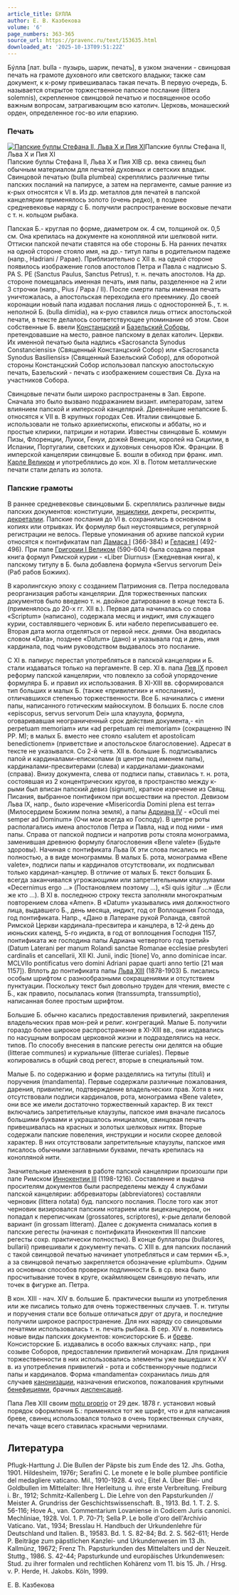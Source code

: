 ```yaml
---
article_title: БУЛЛА
author: Е. В. Казбекова
volume: '6'
page_numbers: 363-365
source_url: https://pravenc.ru/text/153635.html
downloaded_at: '2025-10-13T09:51:22Z'
---
```


Бýлла [лат. bulla - пузырь, шарик, печать], в узком значении - свинцовая печать на грамоте духовного или светского владыки; также сам документ, к к-рому привешивалась такая печать. В первую очередь, Б. называется открытое торжественное папское послание (littera solemnis), скрепленное свинцовой печатью и посвященное особо важным вопросам, затрагивающим всю католич. Церковь, монашеский орден, определенное гос-во или епархию.

### Печать

[![Папские буллы Стефана II, Льва Х и Пия XI](https://pravenc.ru/data/210/461/1234/i200.jpg "Кликните для увеличения картинки")](https://pravenc.ru/data/210/461/1234/i400.jpg)Папские буллы Стефана II, Льва Х и Пия XI  
Папские буллы Стефана II, Льва Х и Пия XIВ ср. века свинец был обычным материалом для печатей духовных и светских владык. Свинцовой печатью (bulla plumbea) скреплялись различные типы папских посланий на папирусе, а затем на пергаменте, самые ранние из к-рых относятся к VI в. Из др. металлов для печатей в папской канцелярии применялось золото (очень редко), в позднее средневековье наряду с Б. получили распространение восковые печати с т. н. кольцом рыбака.

Папская Б.- круглая по форме, диаметром ок. 4 см, толщиной ок. 0,5 см. Она крепилась на документе на конопляной или шелковой нити. Оттиски папской печати ставятся на обе стороны Б. На ранних печатях на одной стороне стояло имя, на др.- титул папы в родительном падеже (напр., Hadriani / Papae). Приблизительно с XII в. на одной стороне появилось изображение голов апостолов Петра и Павла с надписью S. РА S. РЕ (Sanctus Paulus, Sanctus Petrus), т. н. печать апостолов. На др. стороне помещалась именная печать, имя папы, разделенное на 2 или 3 строчки (напр., Pius / Papa / II). После смерти папы именная печать уничтожалась, а апостольская переходила его преемнику. До своей коронации новый папа издавал послания лишь с односторонней Б., т. н. неполной Б. (bulla dimidia), на к-рую ставился лишь оттиск апостольской печати, в тексте делалось соответствующее упоминание об этом. Свои собственные Б. ввели [Констанцский](https://pravenc.ru/text/Констанцский.html) и [Базельский Соборы](<https://pravenc.ru/text/Базельский Соборы.html>), претендовавшие на место, равное папскому в делах католич. Церкви. Их именной печатью была надпись «Sacrosancta Synodus Constanciensis» (Священный Констанцский Собор) или «Sacrosancta Synodus Basiliensis» (Священный Базельский Собор), для оборотной стороны Констанцский Собор использовал папскую апостольскую печать, Базельский - печать с изображением сошествия Св. Духа на участников Собора.

Свинцовые печати были широко распространены в Зап. Европе. Сначала это было вызвано подражанием визант. императорам, затем влиянием папской и имперской канцелярий. Древнейшие непапские Б. относятся к VII в. В крупных городах Сев. Италии свинцовые Б. использовали не только архиепископы, епископы и аббаты, но и простые клирики, патриции и нотарии. Известны свинцовые Б. коммун Пизы, Флоренции, Лукки, Генуи, дожей Венеции, королей на Сицилии, в Испании, Португалии, светских и духовных сеньоров Юж. Франции. В имперской канцелярии свинцовые Б. вошли в обиход при франк. имп. [Карле Великом](<https://pravenc.ru/text/Карле Великом.html>) и употреблялись до кон. XI в. Потом металлические печати стали делать из золота.

### Папские грамоты

В раннее средневековье свинцовыми Б. скреплялись различные виды папских документов: конституции, [энциклики](https://pravenc.ru/text/энциклики.html), декреты, рескрипты, [декреталии](https://pravenc.ru/text/декреталии.html). Папские послания до VI в. сохранились в основном в копиях или отрывках. Их формуляр был неустоявшимся, регулярной регистрации не велось. Первые упоминания об архиве папской курии относятся к понтификатам пап [Дамаса I](<https://pravenc.ru/text/Дамас I.html>) (366-384) и [Геласия I](<https://pravenc.ru/text/Геласий I.html>) (492-496). При папе [Григории I Великом](<https://pravenc.ru/text/Григории I Великом.html>) (590-604) была создана первая книга формул Римской курии - «Liber Diurnus» (Ежедневная книга), к папскому титулу в Б. была добавлена формула «Servus servorum Dei» (Раб рабов Божиих).

В каролингскую эпоху с созданием Патримония св. Петра последовала реорганизация работы канцелярии. Для торжественных папских документов было введено т. н. двойное датирование в конце текста Б. (применялось до 20-х гг. XII в.). Первая дата начиналась со слова «Scriptum» (написано), содержала месяц и индикт, имя служащего курии, составлявшего черновик Б. или набело переписывавшего ее. Вторая дата могла отделяться от первой неск. днями. Она вводилась словом «Data», позднее «Datum» (дано) и указывала год и день, имя кардинала, под чьим руководством выдавалось это послание.

С XI в. папирус перестал употребляться в папской канцелярии и Б. стали издаваться только на пергаменте. В сер. XI в. папа [Лев IX](<https://pravenc.ru/text/Лев IX.html>) провел реформу папской канцелярии, что повлекло за собой упорядочение формуляра Б. и правил их использования. В XI-XIII вв. сформировался тип больших и малых Б. (также «привилегии» и «послания»), отличавшихся степенью торжественности. Все Б. начинались с имени папы, написанного готическим майюскулом. В больших Б. после слов «episcopus, servus servorum Dei» шла клаузула, формула, оговаривавшая неограниченный срок действия документа,- «in perpetuam memoriam» или «ad perpetuam rei memoriam» (сокращенно IN PP. M); в малых Б. вместо нее стояло «salutem et apostolicam benedictionem» (приветствие и апостольское благословение). Адресат в тексте не указывался. Со 2-й четв. XII в. большие Б. подписывались папой и кардиналами-епископами (в центре под именем папы), кардиналами-пресвитерами (слева) и кардиналами-диаконами (справа). Внизу документа, слева от подписи папы, ставилась т. н. рота, состоявшая из 2 концентрических кругов, в пространство между к-рыми был вписан папский девиз (signum), краткое изречение из Свящ. Писания, выбранное понтификом при восшествии на престол. Девизом Льва IX, напр., было изречение «Misericordia Domini plena est terra» (Милосердием Божиим полна земля), а папы [Адриана IV](<https://pravenc.ru/text/Адриан IV.html>) - «Oculi mei semper ad Dominum» (Очи мои всегда ко Господу). В центре роты располагались имена апостолов Петра и Павла, над и под ними - имя папы. Справа от папской подписи и напротив роты стояла монограмма, заменившая древнюю формулу благословения «Веnе valete» (Будьте здоровы). Начиная с понтификата Льва IX эти слова писались не полностью, а в виде монограммы. В малых Б. рота, монограмма «Bene valete», подписи папы и кардиналов отсутствовали, их подписывал только кардинал-канцлер. В отличие от малых Б. текст больших Б. всегда заканчивался угрожающими или запретительными клаузулами «Decernimus ergo ...» (Постановляем поэтому ...), «Si quis igitur ...» (Если же кто ...). В XI в. последнюю строку текста заполняли многократным повторением слова «Amen». В «Datum» указывались имя должностного лица, выдавшего Б., день месяца, индикт, год от Воплощения Господа, год понтификата. Напр., «Дано в Латеране рукой Роланда, святой Римской Церкви кардинала-пресвитера и канцлера, в 12-й день до июньских календ, 5-го индикта, в год от воплощения Господня 1157, понтификата же господина папы Адриана четвертого год третий» (Datum Laterani per manum Rolandi sanctae Romanae ecclesiae presbyteri cardinalis et cancellarii, XII Kl. Junii, indic [tione] Vo, anno dominicae incar. MCLVIIo pontificatus vero domini Adriani papae quarti anno tertio [21 мая 1157]). Вплоть до понтификата папы [Льва XIII](<https://pravenc.ru/text/Лев XIII.html>) (1878-1903) Б. писались особым шрифтом с разнообразными сокращениями и отсутствием пунктуации. Поскольку текст был довольно труден для чтения, вместе с Б., как правило, посылалась копия (transsumpta, transsumptio), написанная более простым шрифтом.

Большие Б. обычно касались предоставления привилегий, закрепления владельческих прав мон-рей и религ. конгрегаций. Малые Б. получили гораздо более широкое распространение в XI-XIII вв., они издавались по насущным вопросам церковной жизни и подразделялись на неск. типов. По способу внесения в папские регесты они делятся на общие (litterae communes) и куриальные (litterae curiales). Первые копировались в общий свод регест, вторые в специальный том.

Малые Б. по содержанию и форме разделялись на титулы (tituli) и поручения (mandamenta). Первые содержали различные пожалования, дарения, привилегии, подтверждение владельческих прав. Хотя в них отсутствовали подписи кардиналов, рота, монограмма «Веnе valete», они все же имели достаточно торжественный характер. В их текст включались запретительные клаузулы, папское имя вначале писалось большими буквами и украшалось инициалом, свинцовая печать привешивалась на красных и золотых шелковых нитях. Вторые содержали папские повеления, инструкции и носили скорее деловой характер. В них отсутствовали запретительные клаузулы, папское имя писалось обычными заглавными буквами, печать крепилась на конопляной нити.

Значительные изменения в работе папской канцелярии произошли при папе Римском [Иннокентии III](<https://pravenc.ru/text/Иннокентий III.html>) (1198-1216). Составление и выдача просителям документов были распределены между 4 службами папской канцелярии: аббревиаторы (abbreviatores) составляли черновик (littera notata) буд. папского послания. После того как этот черновик визировался папским нотарием или вицеканцлером, он попадал к переписчикам (grossatores, scriptores), к-рые делали беловой вариант (in grossam litteram). Далее с документа снималась копия в папские регесты (начиная с понтификата Иннокентия III папские регесты сохр. практически полностью). В конце буллаторы (bullatores, bullarii) привешивали к документу печать. С XIII в. для папских посланий с такой свинцовой печатью начинает употребляться и сам термин «Б.», а за свинцовой печатью закрепляется обозначение «plumbum». Одним из основных способов проверки подлинности Б. в ср. века было просчитывание точек в круге, окаймляющем свинцовую печать, или точек в фигурке ап. Петра.

В кон. XIII - нач. XIV в. большие Б. практически вышли из употребления или же писались только для очень торжественных случаев. Т. н. титулы и поручения стали все больше отличаться друг от друга, и последние получили широкое распространение. Для них наряду со свинцовыми печатями использовалась т. н. печать рыбака. В сер. XIV в. появились новые виды папских документов: консисторские Б. и [бреве](https://pravenc.ru/text/бреве.html). Консисторские Б. издавались в особо важных случаях: напр., при созыве Соборов, предоставлении привилегий монархам. Для придания торжественности в них использовались элементы уже вышедших к XV в. из употребления привилегий - рота и собственноручные подписи папы и кардиналов. Форма «mandamenta» сохранилась лишь для случаев [канонизации](https://pravenc.ru/text/канонизации.html), назначения епископов, пожалования крупными [бенефициями](https://pravenc.ru/text/Бенефиций.html), брачных [диспенсаций](https://pravenc.ru/text/диспенсаций.html).

Папа Лев XIII своим [motu proprio](<https://pravenc.ru/text/motu proprio.html>) от 29 дек. 1878 г. установил новый порядок оформления Б.: применялся тот же шрифт, что и для написания бреве, свинец использовался только в очень торжественных случаях, печать чаще всего ставилась красными чернилами.

## Литература

Pflugk-Harttung J. Die Bullen der Päpste bis zum Ende des 12. Jhs. Gotha, 1901. Hildesheim, 1976r; Serafini C. Le monete e le bolle plumbee pontificie del medagliere vaticano. Mil., 1910-1928. 4 vol.; Eitel A. Über Blei- und Goldbullen im Mittelalter: Ihre Herleitung u. ihre erste Verbreitung. Freiburg i. Br., 1912; Schmitz-Kallenberg L. Die Lehre von den Papsturkunden // Meister A. Grundriss der Geschichtswissenschaft. B., 1913. Bd. 1. T. 2. S. 56-116; Hove A., van. Commentarium Lovaniense in Codicem Juris canonici. Mechliniae, 1928. Vol. 1. P. 70-71; Sella P. Le bolle d'oro dell'Archivio Vaticano. Vat., 1934; Bresslau H. Handbuch der Urkundenlehre für Deutschland und Italien. B., 19583. Bd. 1. S. 82-84; Bd. 2. S. 562-611; Herde P. Beiträge zum päpstlichen Kanzlei- und Urkundenwesen im 13 Jh. Kallmünz, 19672; Frenz Th. Papsturkunden des Mittelalters und der Neuzeit. Stuttg., 1986. S. 42-44; Papsturkunde und europäisches Urkundenwesen: Stud. zu ihrer formalen und rechtlichen Kohärenz vom 11. bis 15. Jh. / Hrsg. v. P. Herde, H. Jakobs. Köln, 1999.

Е. В. Казбекова
